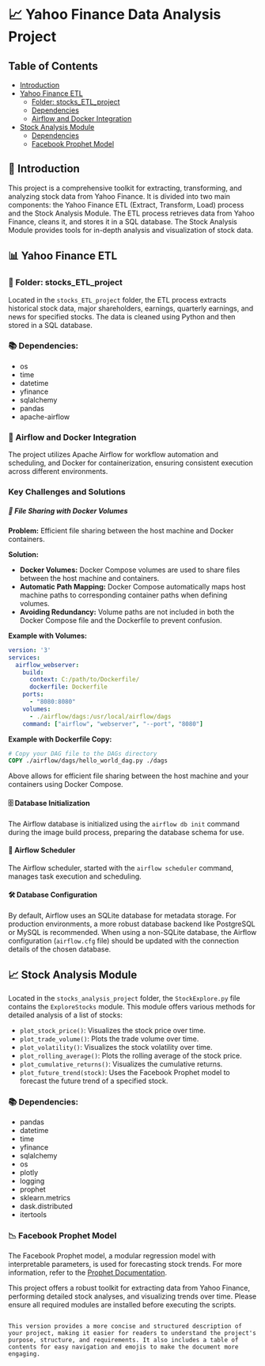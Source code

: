 # 📈 Yahoo Finance Data Analysis Project

## Table of Contents
- [Introduction](#introduction)
- [Yahoo Finance ETL](#yahoo-finance-etl)
  - [Folder: stocks_ETL_project](#folder-stocks_etl_project)
  - [Dependencies](#dependencies)
  - [Airflow and Docker Integration](#airflow-and-docker-integration)
- [Stock Analysis Module](#stock-analysis-module)
  - [Dependencies](#dependencies-1)
  - [Facebook Prophet Model](#facebook-prophet-model)

## 📌 Introduction

This project is a comprehensive toolkit for extracting, transforming, and analyzing stock data from Yahoo Finance. It is divided into two main components: the Yahoo Finance ETL (Extract, Transform, Load) process and the Stock Analysis Module. The ETL process retrieves data from Yahoo Finance, cleans it, and stores it in a SQL database. The Stock Analysis Module provides tools for in-depth analysis and visualization of stock data.

## 📊 Yahoo Finance ETL

### 📁 Folder: stocks_ETL_project

Located in the `stocks_ETL_project` folder, the ETL process extracts historical stock data, major shareholders, earnings, quarterly earnings, and news for specified stocks. The data is cleaned using Python and then stored in a SQL database.

### 📚 Dependencies:

- os
- time
- datetime
- yfinance
- sqlalchemy
- pandas
- apache-airflow

### 🚀 Airflow and Docker Integration

The project utilizes Apache Airflow for workflow automation and scheduling, and Docker for containerization, ensuring consistent execution across different environments.

### Key Challenges and Solutions

##### 📂 File Sharing with Docker Volumes

**Problem:** Efficient file sharing between the host machine and Docker containers.

**Solution:**
- **Docker Volumes:** Docker Compose volumes are used to share files between the host machine and containers.
- **Automatic Path Mapping:** Docker Compose automatically maps host machine paths to corresponding container paths when defining volumes.
- **Avoiding Redundancy:** Volume paths are not included in both the Docker Compose file and the Dockerfile to prevent confusion.

**Example with Volumes:**
```yaml
version: '3'
services:
  airflow_webserver:
    build:
      context: C:/path/to/Dockerfile/
      dockerfile: Dockerfile
    ports:
      - "8080:8080"
    volumes:
      - ./airflow/dags:/usr/local/airflow/dags
    command: ["airflow", "webserver", "--port", "8080"]
```

**Example with Dockerfile Copy:**
```Dockerfile
# Copy your DAG file to the DAGs directory
COPY ./airflow/dags/hello_world_dag.py ./dags
```

Above allows for efficient file  sharing between the host machine and your containers using Docker Compose.

#### 🗄️ Database Initialization

The Airflow database is initialized using the `airflow db init` command during the image build process, preparing the database schema for use.

#### 📅 Airflow Scheduler

The Airflow scheduler, started with the `airflow scheduler` command, manages task execution and scheduling.

#### 🛠️ Database Configuration

By default, Airflow uses an SQLite database for metadata storage. For production environments, a more robust database backend like PostgreSQL or MySQL is recommended. When using a non-SQLite database, the Airflow configuration (`airflow.cfg` file) should be updated with the connection details of the chosen database.

## 📈 Stock Analysis Module

Located in the `stocks_analysis_project` folder, the `StockExplore.py` file contains the `ExploreStocks` module. This module offers various methods for detailed analysis of a list of stocks:

- `plot_stock_price()`: Visualizes the stock price over time.
- `plot_trade_volume()`: Plots the trade volume over time.
- `plot_volatility()`: Visualizes the stock volatility over time.
- `plot_rolling_average()`: Plots the rolling average of the stock price.
- `plot_cumulative_returns()`: Visualizes the cumulative returns.
- `plot_future_trend(stock)`: Uses the Facebook Prophet model to forecast the future trend of a specified stock.

### 📚 Dependencies:

- pandas
- datetime
- time
- yfinance
- sqlalchemy
- os
- plotly
- logging
- prophet
- sklearn.metrics
- dask.distributed
- itertools

### 📉 Facebook Prophet Model

The Facebook Prophet model, a modular regression model with interpretable parameters, is used for forecasting stock trends. For more information, refer to the [Prophet Documentation](https://facebook.github.io/prophet/).

This project offers a robust toolkit for extracting data from Yahoo Finance, performing detailed stock analyses, and visualizing trends over time. Please ensure all required modules are installed before executing the scripts.
```

This version provides a more concise and structured description of your project, making it easier for readers to understand the project's purpose, structure, and requirements. It also includes a table of contents for easy navigation and emojis to make the document more engaging.
